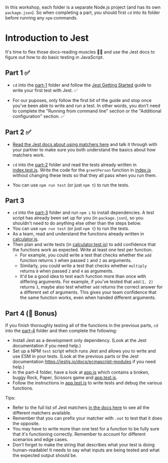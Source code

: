 In this workshop, each folder is a separate Node.js project (and has its own `package.json`). So when completing a part, you should first `cd` into its folder before running any `npm` commands.

# Introduction to Jest

It's time to flex those docs-reading muscles 💪📖 and use the Jest docs to figure out how to do basic testing in JavaScript.

## Part 1 ✅

- `cd` into the [part-1](./part-1/) folder and follow the [Jest Getting Started](https://jestjs.io/docs/en/getting-started) guide to write your first test with Jest. ✅

- For our puposes, only follow the first bit of the guide and stop once you've been able to write and run a test. In other words, you don't need to complete the "Running from command line" section or the "Additional configuration" section. ✅

## Part 2 ✅

- [Read the Jest docs about using matchers here](https://jestjs.io/docs/en/using-matchers) and talk it through with your partner to make sure you both understand the basics about how matchers work.

- `cd` into the [part-2](./part-2/) folder and read the tests already written in [index.test.js](./part-2/index.test.js). Write the code for the `greetPerson` function in [index.js](./part-2/index.js) without changing these tests so that they all pass when you run them.

- You can use `npm run test` (or just `npm t`) to run the tests.

## Part 3

- `cd` into the [part-3](./part-3/) folder and run `npm i` to install dependencies. A test script has already been set up for you (in `package.json`), so you shouldn't need to do anything else other than the steps below.
- You can use `npm run test` (or just `npm t`) to run the tests.
- As a team, read and understand the functions already written in [calculator.js](./part-3/calculator.js).
- Then plan and write tests (in [calculator.test.js](./part-3/calculator.test.js)) to add confidence that the functions work as expected. Write at least one test per function.
  - For example, you could write a test that checks whether the `add` function returns `3` when passed `1` and `2` as arguments.
  - Similarly, you could write a test that checks whether `multiply` returns `8` when passed `2` and `4` as arguments.
  - It'd be a good idea to test each function more than once with differing arguments. For example, if you've tested that `add(1, 2)` returns `3`, maybe also test whether `add` returns the correct answer for a different set of arguments. This gives your team confidence that the same function works, even when handed different arguments.

## Part 4 (🌟 Bonus)

If you finish thoroughly testing all of the functions in the previous parts, `cd` into the [part-4](./part-4/) folder and then complete the following:

- Install Jest as a development only dependency. (Look at the Jest documentation if you need help.)
- Set up a NPM `test` script which runs Jest and allows you to write and use ESM in your tests. (Look at the previous parts or the Jest documentation https://jestjs.io/docs/ecmascript-modules if you need help.)
- In the part-4 folder, have a look at [app.js](./part-4/app.js) which contains a broken, buggy Rock, Paper, Scissors game and [app.test.js](./part-4/app.test.js).
- Follow the instructions in [app.test.js](./part-4/app.test.js) to write tests and debug the various functions.

Tips:

- Refer to the full list of Jest matchers [in the docs here](https://jestjs.io/docs/en/expect) to see all the different matchers available.
- Remember that you can prefix your matcher with `.not` to test that it does the opposite.
- You may have to write more than one test for a function to be fully sure that it's functioning correctly. Remember to account for different scenarios and edge cases.
- Don't forget to make the string that describes what your test is doing human-readable! It needs to say what inputs are being tested and what the expected output should be.
